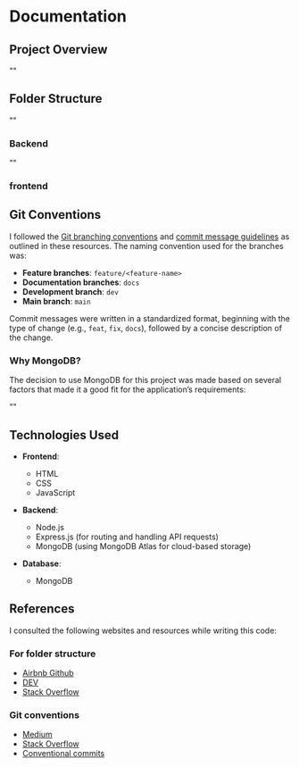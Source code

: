 # Documentation

## Project Overview

""

## Folder Structure

""

### Backend

""

### frontend

## Git Conventions

I followed the [Git branching conventions](https://medium.com/@abhay.pixolo/naming-conventions-for-git-branches-a-cheatsheet-8549feca2534) and [commit message guidelines](https://www.conventionalcommits.org/en/v1.0.0/) as outlined in these resources. The naming convention used for the branches was:

- **Feature branches**: `feature/<feature-name>`
- **Documentation branches**: `docs`
- **Development branch**: `dev`
- **Main branch**: `main`

Commit messages were written in a standardized format, beginning with the type of change (e.g., `feat`, `fix`, `docs`), followed by a concise description of the change.

### **Why MongoDB?**

The decision to use MongoDB for this project was made based on several factors that made it a good fit for the application’s requirements:

""

## **Technologies Used**

- **Frontend**:

  - HTML
  - CSS
  - JavaScript

- **Backend**:

  - Node.js
  - Express.js (for routing and handling API requests)
  - MongoDB (using MongoDB Atlas for cloud-based storage)

- **Database**:
  - MongoDB

## References

I consulted the following websites and resources while writing this code:

### For folder structure

- [Airbnb Github](https://github.com/airbnb/javascript)
- [DEV](https://dev.to/noruwa/folder-structure-for-modern-web-applications-4d11)
- [Stack Overflow](https://stackoverflow.com/questions/35807001/web-projects-folders-directories-structure-best-practices)

### Git conventions

- [Medium](https://medium.com/@abhay.pixolo/naming-conventions-for-git-branches-a-cheatsheet-8549feca2534)
- [Stack Overflow](https://stackoverflow.com/questions/26944762/when-to-use-chore-as-type-of-commit-message)
- [Conventional commits](https://www.conventionalcommits.org/en/v1.0.0/)
